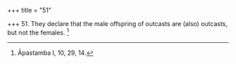 +++
title = "51"

+++
51. They declare that the male offspring of outcasts are (also) outcasts, but not the females. [^38] 


[^38]:  Āpastamba I, 10, 29, 14.
